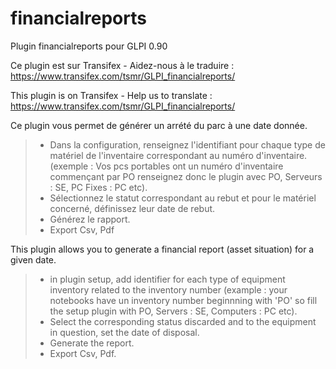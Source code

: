 # financialreports
Plugin financialreports pour GLPI 0.90

Ce plugin est sur Transifex - Aidez-nous à le traduire :
https://www.transifex.com/tsmr/GLPI_financialreports/

This plugin is on Transifex - Help us to translate :
https://www.transifex.com/tsmr/GLPI_financialreports/

Ce plugin vous permet de générer un arrété du parc à une date donnée.
> * Dans la configuration, renseignez l'identifiant pour chaque type de matériel de l'inventaire correspondant au numéro d'inventaire. (exemple : Vos pcs portables ont un numéro d'inventaire commençant par PO renseignez donc le plugin avec PO, Serveurs : SE, PC Fixes : PC etc).
> * Sélectionnez le statut correspondant au rebut et pour le matériel concerné, définissez leur date de rebut.
> * Générez le rapport.
> * Export Csv, Pdf

This plugin allows you to generate a financial report (asset situation) for a given date.
> * in plugin setup, add identifier for each type of equipment inventory related to the inventory number (example : your notebooks have un inventory number beginnning with 'PO' so fill the setup plugin with PO, Servers : SE, Computers : PC etc).
> * Select the corresponding status discarded and to the equipment in question, set the date of disposal.
> * Generate the report.
> * Export Csv, Pdf.
